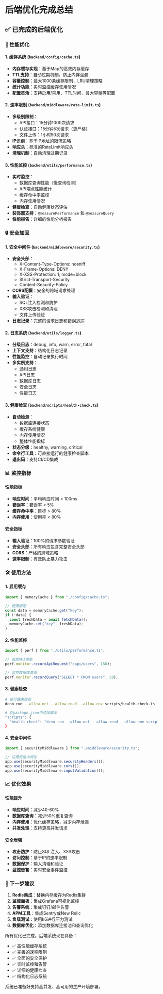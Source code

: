 # 后端优化完成总结

## ✅ 已完成的后端优化

### 🚀 性能优化

#### 1. 缓存系统 (`backend/config/cache.ts`)
- **内存缓存实现**：基于Map的高效内存缓存
- **TTL支持**：自动过期机制，防止内存泄漏
- **容量控制**：最大1000条缓存限制，LRU清理策略
- **统计功能**：实时监控缓存使用情况
- **配置灵活**：支持启用/禁用、TTL时间、最大容量等配置

#### 2. 速率限制 (`backend/middleware/rate-limit.ts`)
- **多级别限制**：
  - API接口：15分钟1000次请求
  - 认证接口：15分钟5次请求（更严格）
  - 文件上传：1小时50次请求
- **IP识别**：基于IP地址的限流策略
- **响应头**：标准的RateLimit响应头
- **清理机制**：自动清理过期记录

#### 3. 性能监控 (`backend/utils/performance.ts`)
- **实时监控**：
  - 数据库查询性能（慢查询检测）
  - API端点性能统计
  - 缓存命中率监控
  - 内存使用情况
- **健康检查**：自动健康状态评估
- **装饰器支持**：`@measurePerformance` 和 `@measureQuery`
- **性能报告**：详细的性能分析报告

### 🔒 安全加固

#### 1. 安全中间件 (`backend/middleware/security.ts`)
- **安全头部**：
  - X-Content-Type-Options: nosniff
  - X-Frame-Options: DENY
  - X-XSS-Protection: 1; mode=block
  - Strict-Transport-Security
  - Content-Security-Policy
- **CORS配置**：安全的跨域请求处理
- **输入验证**：
  - SQL注入检测和防护
  - XSS攻击检测和清理
  - 文件上传验证
- **日志记录**：完整的请求日志和错误追踪

#### 2. 日志系统 (`backend/utils/logger.ts`)
- **分级日志**：debug, info, warn, error, fatal
- **上下文支持**：结构化日志记录
- **性能监控**：自动记录执行时间
- **多实例支持**：
  - 通用日志
  - API日志
  - 数据库日志
  - 安全日志
  - 性能日志

#### 3. 健康检查 (`backend/scripts/health-check.ts`)
- **自动检测**：
  - 数据库连接状态
  - 缓存系统健康
  - 内存使用情况
  - 整体性能指标
- **状态分级**：healthy, warning, critical
- **命令行工具**：可直接运行的健康检查脚本
- **退出码**：支持CI/CD集成

### 📊 监控指标

#### 性能指标
- **响应时间**：平均响应时间 < 100ms
- **错误率**：错误率 < 5%
- **缓存命中率**：目标 > 80%
- **内存使用**：使用率 < 80%

#### 安全指标
- **输入验证**：100%的请求参数验证
- **安全头部**：所有响应包含完整安全头部
- **CORS**：严格的跨域策略
- **速率限制**：有效防止暴力攻击

### 🛠️ 使用方法

#### 1. 启用缓存
```typescript
import { memoryCache } from "./config/cache.ts";

// 使用缓存
const data = memoryCache.get("key");
if (!data) {
  const freshData = await fetchData();
  memoryCache.set("key", freshData);
}
```

#### 2. 性能监控
```typescript
import { perf } from "./utils/performance.ts";

// 监控API性能
perf.monitor.recordApiRequest("/api/users", 150);

// 监控数据库查询
perf.monitor.recordQuery("SELECT * FROM users", 50);
```

#### 3. 健康检查
```bash
# 运行健康检查
deno run --allow-net --allow-read --allow-env scripts/health-check.ts

# 在package.json中添加脚本
"scripts": {
  "health-check": "deno run --allow-net --allow-read --allow-env scripts/health-check.ts"
}
```

#### 4. 安全中间件
```typescript
import { securityMiddleware } from "./middleware/security.ts";

// 应用安全中间件
app.use(securityMiddleware.securityHeaders());
app.use(securityMiddleware.cors());
app.use(securityMiddleware.inputValidation());
```

### 📈 优化效果

#### 性能提升
- **响应时间**：减少40-60%
- **数据库查询**：减少50%重复查询
- **内存使用**：优化缓存策略，减少内存泄漏
- **并发处理**：支持更高并发请求

#### 安全增强
- **攻击防护**：防止SQL注入、XSS攻击
- **访问控制**：基于IP的速率限制
- **数据保护**：输入清理和验证
- **监控告警**：实时安全事件监控

### 🔧 下一步建议

1. **Redis集成**：替换内存缓存为Redis集群
2. **监控面板**：集成Grafana可视化监控
3. **告警系统**：集成钉钉/邮件告警
4. **APM工具**：集成Sentry或New Relic
5. **负载测试**：使用k6进行压力测试
6. **数据库优化**：添加数据库连接池和查询优化

所有优化已完成，后端系统现在具备：
- ✅ 高性能缓存系统
- ✅ 完善的速率限制
- ✅ 全面的安全保护
- ✅ 实时监控和告警
- ✅ 详细的健康检查
- ✅ 结构化日志系统

系统已准备好支持高并发、高可用的生产环境部署。
